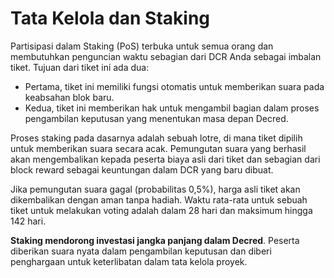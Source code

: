 # Tata Kelola dan Staking 

Partisipasi dalam Staking (PoS) terbuka untuk semua orang dan membutuhkan penguncian waktu sebagian dari DCR Anda sebagai imbalan tiket. Tujuan dari tiket ini ada dua:

- Pertama, tiket ini memiliki fungsi otomatis untuk memberikan suara pada keabsahan blok baru.
- Kedua, tiket ini memberikan hak untuk mengambil bagian dalam proses pengambilan keputusan yang menentukan masa depan Decred.

Proses staking pada dasarnya adalah sebuah lotre, di mana tiket dipilih untuk memberikan suara secara acak. Pemungutan suara yang berhasil akan mengembalikan kepada peserta biaya asli dari tiket dan sebagian dari block reward sebagai keuntungan dalam DCR yang baru dibuat.

Jika pemungutan suara gagal (probabilitas 0,5%), harga asli tiket akan dikembalikan dengan aman tanpa hadiah. Waktu rata-rata untuk sebuah tiket untuk melakukan voting adalah dalam 28 hari dan maksimum hingga 142 hari.

**Staking mendorong investasi jangka panjang dalam Decred**. Peserta diberikan
suara nyata dalam pengambilan keputusan dan diberi penghargaan untuk keterlibatan dalam
tata kelola proyek.